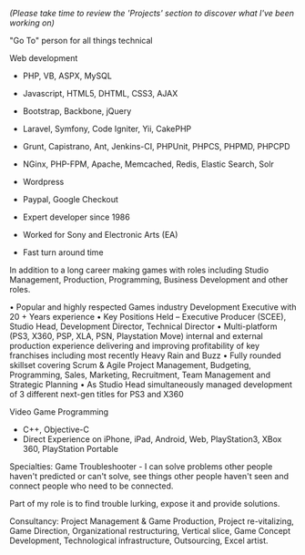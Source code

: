 _(Please take time to review the 'Projects' section to discover what I've been working on)_

"Go To" person for all things technical

Web development
- PHP, VB, ASPX, MySQL
- Javascript, HTML5, DHTML, CSS3, AJAX
- Bootstrap, Backbone, jQuery
- Laravel, Symfony, Code Igniter, Yii, CakePHP
- Grunt, Capistrano, Ant, Jenkins-CI, PHPUnit, PHPCS, PHPMD, PHPCPD
- NGinx, PHP-FPM, Apache, Memcached, Redis, Elastic Search, Solr
- Wordpress
- Paypal, Google Checkout

- Expert developer since 1986
- Worked for Sony and Electronic Arts (EA)
- Fast turn around time

In addition to a long career making games with roles including Studio Management, Production, Programming, Business Development and other roles.

• Popular and highly respected Games industry Development Executive with 20 + Years experience
• Key Positions Held – Executive Producer (SCEE), Studio Head, Development Director, Technical Director
• Multi-platform (PS3, X360, PSP, XLA, PSN, Playstation Move) internal and external production experience delivering and improving profitability of key franchises including most recently Heavy Rain and Buzz
• Fully rounded skillset covering Scrum & Agile Project Management, Budgeting, Programming, Sales, Marketing, Recruitment, Team Management and Strategic Planning
• As Studio Head simultaneously managed development of 3 different next-gen titles for PS3 and X360


Video Game Programming
- C++, Objective-C
- Direct Experience on iPhone, iPad, Android, Web, PlayStation3, XBox 360, PlayStation Portable

Specialties: Game Troubleshooter - I can solve problems other people haven't predicted or can't solve, see things other people haven't seen and connect people who need to be connected.

Part of my role is to find trouble lurking, expose it and provide solutions.

Consultancy: Project Management & Game Production,
Project re-vitalizing, Game Direction, Organizational restructuring, Vertical slice, Game Concept Development, Technological infrastructure, Outsourcing, Excel artist.

